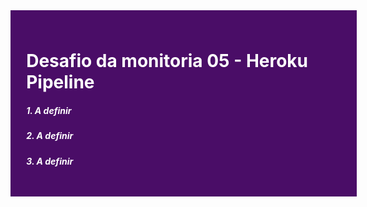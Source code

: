 <div style="width: 100%; background-color: #4A0D67; padding: 5%; color: #FFF; margin: 0;" >

<h1 style="color: #FFF">Desafio da monitoria 05 - Heroku Pipeline</h1>

<h5 style="color: #FFF">1. A definir</h5>

<h5 style="color: #FFF">2. A definir</h5>

<h5 style="color: #FFF">3. A definir</h5>

</div>
